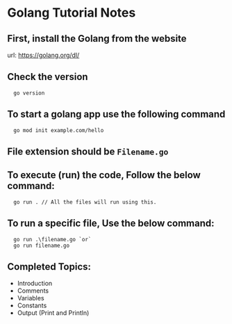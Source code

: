 # Golang Tutorial Notes
## First, install the Golang from the website 
url: https://golang.org/dl/

## Check the version
```golang
  go version
```

## To start a golang app use the following command
```golang
  go mod init example.com/hello
```

## File extension should be `Filename.go`

## To execute (run) the code, Follow the below command:
```golang
  go run . // All the files will run using this.
```

## To run a specific file, Use the below command:
```golang
  go run .\filename.go `or`
  go run filename.go
```

## Completed Topics:
- Introduction
- Comments
- Variables
- Constants
- Output (Print and Println)